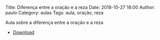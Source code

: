 Title: Diferença entre a oração e a reza
Date: 2018-10-27 18:00
Author: paulo
Category: aulas
Tags: aula, oração, reza

Aula sobre a diferença entre a oração e a reza

- [Download](https://www.dropbox.com/s/p0m1eiqu4yzevrn/AULA%20-%20DOMINGO%20-%2027%3A10%3A2018.pdf?dl=1)